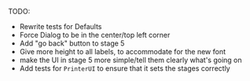 TODO:
* Rewrite tests for Defaults
* Force Dialog to be in the center/top left corner
* Add "go back" button to stage 5
* Give more height to all labels, to accommodate for the new font
* make the UI in stage 5 more simple/tell them clearly what's going on
* Add tests for `PrinterUI` to ensure that it sets the stages correctly

